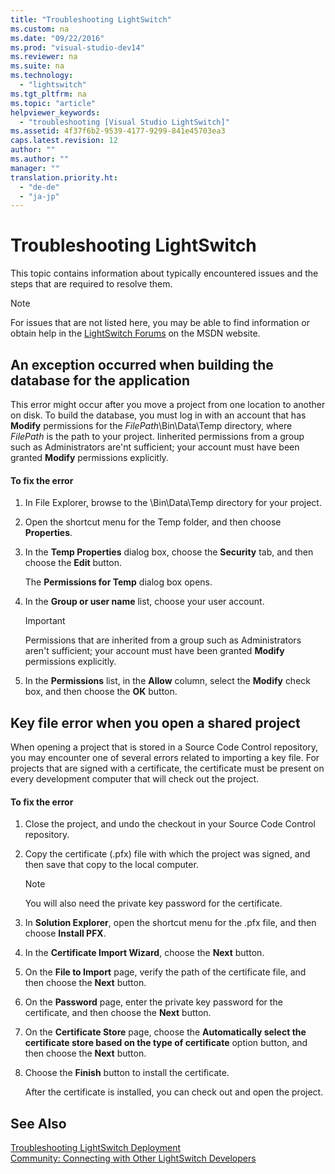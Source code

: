 ```yaml
---
title: "Troubleshooting LightSwitch"
ms.custom: na
ms.date: "09/22/2016"
ms.prod: "visual-studio-dev14"
ms.reviewer: na
ms.suite: na
ms.technology: 
  - "lightswitch"
ms.tgt_pltfrm: na
ms.topic: "article"
helpviewer_keywords: 
  - "troubleshooting [Visual Studio LightSwitch]"
ms.assetid: 4f37f6b2-9539-4177-9299-841e45703ea3
caps.latest.revision: 12
author: ""
ms.author: ""
manager: ""
translation.priority.ht: 
  - "de-de"
  - "ja-jp"
---
```

# Troubleshooting LightSwitch
This topic contains information about typically encountered issues and the steps that are required to resolve them.  
  
> [!NOTE]
>  For issues that are not listed here, you may be able to find information or obtain help in the [LightSwitch Forums](http://go.microsoft.com/fwlink/?LinkId=132604) on the MSDN website.  
  
## An exception occurred when building the database for the application  
 This error might occur after you move a project from one location to another on disk. To build the database, you must log in with an account that has **Modify** permissions for the *FilePath*\Bin\Data\Temp directory, where *FilePath* is the path to your project. Iinherited permissions from a group such as Administrators are'nt sufficient; your account must have been granted **Modify** permissions explicitly.  
  
#### To fix the error  
  
1.  In File Explorer, browse to the \Bin\Data\Temp directory for your project.  
  
2.  Open the shortcut menu for the Temp folder, and then choose **Properties**.  
  
3.  In the **Temp Properties** dialog box, choose the **Security** tab, and then choose the **Edit** button.  
  
     The **Permissions for Temp** dialog box opens.  
  
4.  In the **Group or user name** list, choose your user account.  
  
    > [!IMPORTANT]
    >  Permissions that are inherited from a group such as Administrators aren't sufficient; your account must have been granted **Modify** permissions explicitly.  
  
5.  In the **Permissions** list, in the **Allow** column, select the **Modify** check box, and then choose the **OK** button.  
  
## Key file error when you open a shared project  
 When opening a project that is stored in a Source Code Control repository, you may encounter one of several errors related to importing a key file. For projects that are signed with a certificate, the certificate must be present on every development computer that will check out the project.  
  
#### To fix the error  
  
1.  Close the project, and undo the checkout in your Source Code Control repository.  
  
2.  Copy the certificate (.pfx) file with which the project was signed, and then save that copy to the local computer.  
  
    > [!NOTE]
    >  You will also need the private key password for the certificate.  
  
3.  In **Solution Explorer**, open the shortcut menu for the .pfx file, and then choose **Install PFX**.  
  
4.  In the **Certificate Import Wizard**, choose the **Next** button.  
  
5.  On the **File to Import** page, verify the path of the certificate file, and then choose the **Next** button.  
  
6.  On the **Password** page, enter the private key password for the certificate, and then choose the **Next** button.  
  
7.  On the **Certificate Store** page, choose the **Automatically select the certificate store based on the type of certificate** option button, and then choose the **Next** button.  
  
8.  Choose the **Finish** button to install the certificate.  
  
     After the certificate is installed, you can check out and open the project.  
  
## See Also  
 [Troubleshooting LightSwitch Deployment](../vs140/troubleshooting-lightswitch-deployment.md)   
 [Community: Connecting with Other LightSwitch Developers](../vs140/community--connecting-with-other-lightswitch-developers.md)